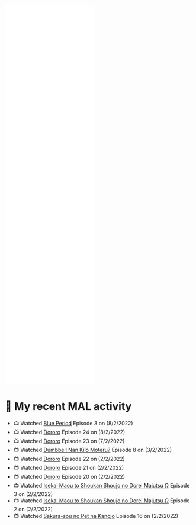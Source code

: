 ![Metrics](https://github.com/noxan-dev/noxan-dev/blob/main/github-metrics.svg)

# 🌸 My recent MAL activity

<!-- MAL_ACTIVITY:start -->

- 📺 Watched [Blue Period](https://myanimelist.net/anime/46352) Episode 3 on (8/2/2022)
- 📺 Watched [Dororo](https://myanimelist.net/anime/37520) Episode 24 on (8/2/2022)
- 📺 Watched [Dororo](https://myanimelist.net/anime/37520) Episode 23 on (7/2/2022)
- 📺 Watched [Dumbbell Nan Kilo Moteru?](https://myanimelist.net/anime/39026) Episode 8 on (3/2/2022)
- 📺 Watched [Dororo](https://myanimelist.net/anime/37520) Episode 22 on (2/2/2022)
- 📺 Watched [Dororo](https://myanimelist.net/anime/37520) Episode 21 on (2/2/2022)
- 📺 Watched [Dororo](https://myanimelist.net/anime/37520) Episode 20 on (2/2/2022)
- 📺 Watched [Isekai Maou to Shoukan Shoujo no Dorei Majutsu Ω](https://myanimelist.net/anime/41623) Episode 3 on (2/2/2022)
- 📺 Watched [Isekai Maou to Shoukan Shoujo no Dorei Majutsu Ω](https://myanimelist.net/anime/41623) Episode 2 on (2/2/2022)
- 📺 Watched [Sakura-sou no Pet na Kanojo](https://myanimelist.net/anime/13759) Episode 16 on (2/2/2022)

<!-- MAL_ACTIVITY:end -->

